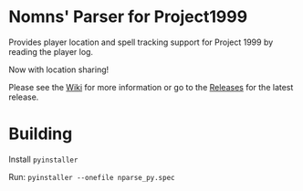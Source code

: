 # Nomns' Parser for Project1999


Provides player location and spell tracking support for Project 1999 by reading the player log.

Now with location sharing!

Please see the [Wiki](https://github.com/nomns/nparse/wiki) for more information or go to the [Releases](https://github.com/rm-you/nparse/releases) for the latest release.

Building
========

Install `pyinstaller`

Run: `pyinstaller --onefile nparse_py.spec`